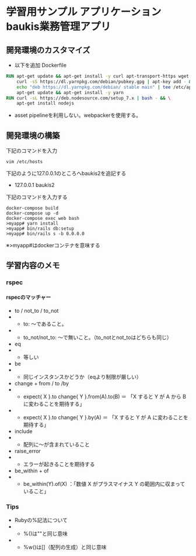 # 学習用サンプル アプリケーション baukis業務管理アプリ
## 開発環境のカスタマイズ
- 以下を追加 Dockerfile
```Dockerfile
RUN apt-get update && apt-get install -y curl apt-transport-https wget && \
    curl -sS https://dl.yarnpkg.com/debian/pubkey.gpg | apt-key add - && \
    echo "deb https://dl.yarnpkg.com/debian/ stable main" | tee /etc/apt/sources.list.d/yarn.list && \
    apt-get update && apt-get install -y yarn
RUN curl -sL https://deb.nodesource.com/setup_7.x | bash - && \
    apt-get install nodejs
```
- asset pipelineを利用しない。webpackerを使用する。

## 開発環境の構築
下記のコマンドを入力
```
vim /etc/hosts
```
下記のように127.0.0.1のところへbaukis2を追記する
- 127.0.0.1 baukis2

下記のコマンドを入力する
```
docker-compose build
docker-compose up -d
docker-compose exec web bash
>myapp# yarn install
>myapp# bin/rails db:setup
>myapp# bin/rails s -b 0.0.0.0
```
※>myapp#はdockerコンテナを意味する

## 学習内容のメモ
### rspec
#### rspecのマッチャー
- to / not_to / to_not
- - to: 〜であること。
- - to_not/not_to: 〜で無いこと。（to_notとnot_toはどちらも同じ）
- eq
- - 等しい
- be
- - 同じインスタンスかどうか（eqより制限が厳しい）
- change + from / to /by
- - expect{ X }.to change{ Y }.from(A).to(B) ＝ 「X すると Y が A から B に変わることを期待する」
- - expect{ X }.to change{ Y }.by(A) ＝ 「X すると Y が A に変わることを期待する」
- include
- - 配列に～が含まれていること
- raise_error
- - エラーが起きることを期待する
- be_within + of
- - be_within(Y).of(X) ：「数値 X がプラスマイナス Y の範囲内に収まっていること」

### Tips
- Rubyの%記法について
- - %()は""と同じ意味
- - %w()は[]（配列の生成）と同じ意味
